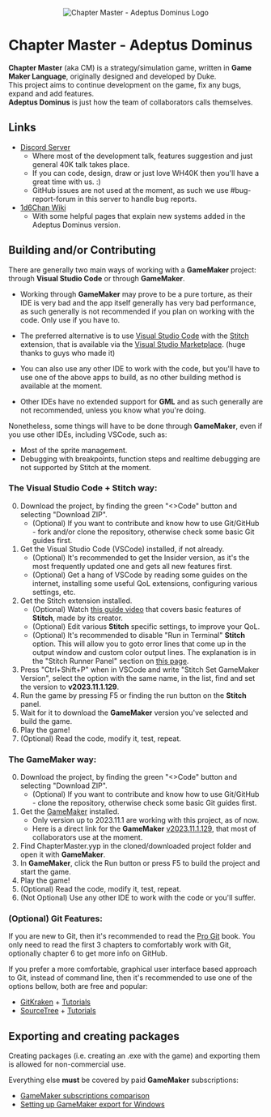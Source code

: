 <p align="center">
  <img src="https://github.com/user-attachments/assets/f57f81af-e82c-407c-9550-4a8f4341b43c" alt="Chapter Master - Adeptus Dominus Logo"/>
</p>

# Chapter Master - Adeptus Dominus

**Chapter Master** (aka CM) is a strategy/simulation game, written in **Game Maker Language**, originally designed and developed by Duke.\
This project aims to continue development on the game, fix any bugs, expand and add features.\
**Adeptus Dominus** is just how the team of collaborators calls themselves.

## Links

- [Discord Server](https://discord.gg/zAGpqHzsXQ)
   - Where most of the development talk, features suggestion and just general 40K talk takes place.
   - If you can code, design, draw or just love WH40K then you'll have a great time with us. :)
   - GitHub issues are not used at the moment, as such we use #bug-report-forum in this server to handle bug reports.
- [1d6Chan Wiki](https://1d6chan.miraheze.org/wiki/Chapter_Master_(game))
   - With some helpful pages that explain new systems added in the Adeptus Dominus version.

## Building and/or Contributing

There are generally two main ways of working with a **GameMaker** project: through **Visual Studio Code** or through **GameMaker**.

- Working through **GameMaker** may prove to be a pure torture, as their IDE is very bad and the app itself generally has very bad performance, as such generally is not recommended if you plan on working with the code. Only use if you have to.
- The preferred alternative is to use [Visual Studio Code](https://code.visualstudio.com/) with the [Stitch](https://github.com/bscotch/stitch) extension, that is available via the [Visual Studio Marketplace](https://marketplace.visualstudio.com/items?itemName=bscotch.bscotch-stitch-vscode). (huge thanks to guys who made it)

- You can also use any other IDE to work with the code, but you'll have to use one of the above apps to build, as no other building method is available at the moment.
- Other IDEs have no extended support for **GML** and as such generally are not recommended, unless you know what you're doing.

Nonetheless, some things will have to be done through **GameMaker**, even if you use other IDEs, including VSCode, such as: 
- Most of the sprite management.
- Debugging with breakpoints, function steps and realtime debugging are not supported by Stitch at the moment.

### The Visual Studio Code + Stitch way:

0. Download the project, by finding the green "<>Code" button and selecting "Download ZIP".
   - (Optional) If you want to contribute and know how to use Git/GitHub - fork and/or clone the repository, otherwise check some basic Git guides first.
1. Get the Visual Studio Code (VSCode) installed, if not already.
   - (Optional) It's recommended to get the Insider version, as it's the most frequently updated one and gets all new features first.
   - (Optional) Get a hang of VSCode by reading some guides on the internet, installing some useful QoL extensions, configuring various settings, etc.
2. Get the Stitch extension installed.
   - (Optional) Watch [this guide video](https://youtu.be/N0wnHauUQjA?si=GPQ22a_LyZq3Y9LP) that covers basic features of **Stitch**, made by its creator.
   - (Optional) Edit various **Stitch** specific settings, to improve your QoL.
   - (Optional) It's recommended to disable "Run in Terminal" **Stitch** option. This will allow you to goto error lines that come up in the output window and custom color output lines. The explanation is in the "Stitch Runner Panel" section on [this page](https://marketplace.visualstudio.com/items?itemName=bscotch.bscotch-stitch-vscode).
3. Press "Ctrl+Shift+P" when in VSCode and write "Stitch Set GameMaker Version", select the option with the same name, in the list, find and set the version to **v2023.11.1.129**. 
4. Run the game by pressing F5 or finding the run button on the **Stitch** panel.
5. Wait for it to download the **GameMaker** version you've selected and build the game.
6. Play the game!
7. (Optional) Read the code, modify it, test, repeat.

### The GameMaker way:
0. Download the project, by finding the green "<>Code" button and selecting "Download ZIP".
   - (Optional) If you want to contribute and know how to use Git/GitHub - clone the repository, otherwise check some basic Git guides first.
1. Get the [GameMaker](https://gamemaker.io/en/) installed.
   - Only version up to 2023.11.1 are working with this project, as of now.
   - Here is a direct link for the **GameMaker** [v2023.11.1.129](https://gms.yoyogames.com/GameMaker-Installer-2023.11.1.129.exe), that most of collaborators use at the moment.
2. Find ChapterMaster.yyp in the cloned/downloaded project folder and open it with **GameMaker**.
3. In **GameMaker**, click the Run button or press F5 to build the project and start the game.
4. Play the game!
5. (Optional) Read the code, modify it, test, repeat.
6. (Not Optional) Use any other IDE to work with the code or you'll suffer.

### (Optional) Git Features:

If you are new to Git, then it's recommended to read the [Pro Git](https://git-scm.com/book/en/v2) book. You only need to read the first 3 chapters to comfortably work with Git, optionally chapter 6 to get more info on GitHub.

If you prefer a more comfortable, graphical user interface based approach to Git, instead of command line, then it's recommended to use one of the options bellow, both are free and popular:
-   [GitKraken](https://www.gitkraken.com/) + [Tutorials](https://www.gitkraken.com/learn/git/tutorials)
-   [SourceTree](https://www.sourcetreeapp.com/) + [Tutorials](https://confluence.atlassian.com/get-started-with-sourcetree)

## Exporting and creating packages

Creating packages (i.e. creating an .exe with the game) and exporting them is allowed for non-commercial use.

Everything else **must** be covered by paid **GameMaker** subscriptions:
- [GameMaker subscriptions comparison](https://gamemaker.io/en/get)
- [Setting up GameMaker export for Windows](https://help.yoyogames.com/hc/en-us/articles/235186048-Setting-Up-For-Windows)